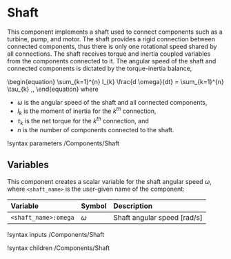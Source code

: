 # Shaft

This component implements a shaft used to connect components such as a turbine,
pump, and motor. The shaft provides a rigid connection between connected
components, thus there is only one rotational speed shared by all connections.
The shaft receives torque and inertia coupled variables from the components
connected to it. The angular speed of the shaft and connected components is
dictated by the torque-inertia balance,

\begin{equation}
  \sum_{k=1}^{n} I_{k} \frac{d \omega}{dt} = \sum_{k=1}^{n} \tau_{k} \,,
\end{equation}
where

- $\omega$ is the angular speed of the shaft and all connected components,
- $I_{k}$ is the moment of inertia for the $k^{th}$ connection,
- $\tau_{k}$ is the net torque for the $k^{th}$ connection, and
- $n$ is the number of components connected to the shaft.

!syntax parameters /Components/Shaft

## Variables

This component creates a scalar variable for the shaft angular speed $\omega$,
where `<shaft_name>` is the user-given name of the component:

| Variable | Symbol | Description |
| :- | :- | :- |
| `<shaft_name>:omega` | $\omega$ | Shaft angular speed \[rad/s\] |

!syntax inputs /Components/Shaft

!syntax children /Components/Shaft
